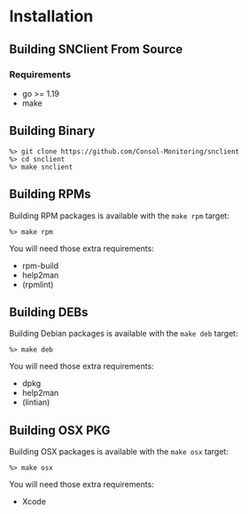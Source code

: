 # Installation

## Building SNClient From Source

### Requirements

- go >= 1.19
- make

## Building Binary

	%> git clone https://github.com/Consol-Monitoring/snclient
	%> cd snclient
	%> make snclient

## Building RPMs

Building RPM packages is available with the `make rpm` target:

	%> make rpm

You will need those extra requirements:

- rpm-build
- help2man
- (rpmlint)

## Building DEBs

Building Debian packages is available with the `make deb` target:

	%> make deb

You will need those extra requirements:

- dpkg
- help2man
- (lintian)

## Building OSX PKG

Building OSX packages is available with the `make osx` target:

	%> make osx

You will need those extra requirements:

- Xcode
